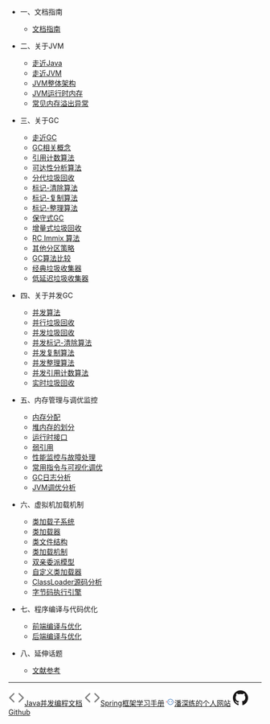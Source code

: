 <!-- zh-cn/_sidebar.md -->

* 一、文档指南

  * [文档指南](/zh-cn/README.md)

* 二、关于JVM

  * [走近Java](/zh-cn/02-java.md)
  * [走近JVM](/zh-cn/02-jvm.md)
  * [JVM整体架构](/zh-cn/02-jvm-framework.md)
  * [JVM运行时内存](/zh-cn/02-jvm-runtime-memory.md)
  * [常见内存溢出异常](/zh-cn/02-jvm-out-of-memory-error.md)

* 三、关于GC

  * [走近GC](/zh-cn/03-gc.md)
  * [GC相关概念](/zh-cn/03-gc-related.md)
  * [引用计数算法](/zh-cn/03-reference-counting.md)
  * [可达性分析算法](/zh-cn/03-reachability-analysis.md)
  * [分代垃圾回收](/zh-cn/03-generational-collection.md)
  * [标记-清除算法](/zh-cn/03-mark-sweep.md)
  * [标记-复制算法](/zh-cn/03-mark-copying.md)
  * [标记-整理算法](/zh-cn/03-mark-compact.md)
  * [保守式GC](/zh-cn/00-404.md)
  * [增量式垃圾回收](/zh-cn/00-404.md)
  * [RC Immix 算法](/zh-cn/00-404.md)
  * [其他分区策略](/zh-cn/00-404.md)
  * [GC算法比较](/zh-cn/03-gc-vs.md)
  * [经典垃圾收集器](/zh-cn/03-classic-gc.md)
  * [低延迟垃圾收集器](/zh-cn/03-low-latency-gc.md)

* 四、关于并发GC

  * [并发算法](/zh-cn/00-404.md)
  * [并行垃圾回收](/zh-cn/00-404.md)
  * [并发垃圾回收](/zh-cn/00-404.md)
  * [并发标记-清除算法](/zh-cn/00-404.md)
  * [并发复制算法](/zh-cn/00-404.md)
  * [并发整理算法](/zh-cn/00-404.md)
  * [并发引用计数算法](/zh-cn/00-404.md)
  * [实时垃圾回收](/zh-cn/00-404.md)

* 五、内存管理与调优监控

  * [内存分配](/zh-cn/00-404.md)
  * [堆内存的划分](/zh-cn/00-404.md)
  * [运行时接口](/zh-cn/00-404.md)
  * [弱引用](/zh-cn/00-404.md)
  * [性能监控与故障处理](/zh-cn/00-404.md)
  * [常用指令与可视化调优](/zh-cn/05-gc-command-and-visual-tuning.md)
  * [GC日志分析](/zh-cn/05-gc-log-analysis.md)
  * [JVM调优分析](/zh-cn/00-404.md)

* 六、虚拟机加载机制

  * [类加载子系统](/zh-cn/06-class-loading-subsystem.md)
  * [类加载器](/zh-cn/06-class-loader.md)
  * [类文件结构](/zh-cn/00-404.md)
  * [类加载机制](/zh-cn/00-404.md)
  * [双亲委派模型](/zh-cn/06-parents-delegation-model.md)
  * [自定义类加载器](/zh-cn/06-define-class-loader.md)
  * [ClassLoader源码分析](/zh-cn/06-class-loader-source-analy.md)
  * [字节码执行引擎](/zh-cn/00-404.md)

* 七、程序编译与代码优化

  * [前端编译与优化](/zh-cn/00-404.md)
  * [后端编译与优化](/zh-cn/00-404.md)

* 八、延伸话题

  * [文献参考](/zh-cn/06-References.md)

---

<a href="http://concurrent-programming.panshenlian.com/#/zh-cn/" target="_blank" rel="noopener" title="Java并发编程文档"><img src="/_media/code.svg">Java并发编程文档</a>
<a href="http://spring.panshenlian.com/" target="_blank" rel="noopener" title="Spring框架学习手册"><img src="/_media/code.svg">Spring框架学习手册</a>
<a href="http://www.panshenlian.com/" target="_blank" rel="noopener" title="潘深练的个人网站"><img src="/_media/panshenlian.png">潘深练的个人网站</a>
<a href="https://github.com/senlypan/jvm-docs" target="_blank" rel="noopener" title="Github"><img src="/_media/github.svg">Github</a>